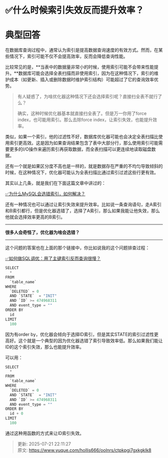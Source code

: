 # ✅什么时候索引失效反而提升效率？

# 典型回答


在数据库查询过程中，通常认为索引是提高数据查询速度的有效方式。然而，在某些情况下，索引可能不仅不会提高效率，反而会降低查询性能。



比较常见的是，**当表中的数据量非常小的时候，使用索引可能不会带来性能提升。**数据库可能会选择全表扫描而非使用索引，因为在这种情况下，索引的维护成本（如更新、插入或删除数据时维护索引结构）可能超过了它的查询效率优势。



> 有人疑惑了，为啥优化器这种情况下还会选择索引呢？直接扫全表不就行了么？
>
> 确实，这种时候优化器基本就直接扫全表了。但是万一你用了force index，也可能用索引。那么去除force index，让索引失效，也能提升效率。
>



类似，如果一个索引，他的过滤性不好，数据库优化器可能也会决定全表扫描比使用索引更高效。这是因为如果查询结果包含了表中大部分行，那么使用索引可能需要更多的I/O操作来遍历索引再获取数据，而全表扫描可以更连续地读取磁盘数据。



还有一个就是如果区分度不高也是一样的，就是数据存在严重的不均匀导致倾斜的时候，在这种情况下，优化器可能认为全表扫描比通过索引过滤这些行更有效。



其实以上几条，就是我们在下面这篇文章中讲过的：



[✅为什么MySQL会选错索引，如何解决？](https://www.yuque.com/hollis666/oolnrs/ghy5i20ie717exee)



还有一种情况也可以通过让索引失效来提升效率。比如说一条查询语句，走A索引和B索引都行，但是优化器选错了，选择了A索引，那么如果我能让他失效，那么他就会选择效率更高的B索引。

****

**很多人会奇怪了，优化器为啥会选错？**

****

这个问题的答案也在上面的那个链接中，你比如说我的这个问题排查过程：



[✅如何做SQL调优：用了主键索引反而查询很慢？](https://www.yuque.com/hollis666/oolnrs/lopuurburldnhvd4)





```java
SELECT
  *
FROM
  `table_name`
WHERE
  `DELETED` = 0
  AND `STATE`  = "INIT"
  AND `ID` >= 474968311
  AND event_type = ""
ORDER BY
  id
LIMIT
  100
```



因为有order by，优化器会倾向于选择ID索引，但是其实STATE的索引过滤性更高好。这个就是一个典型的因为优化器选错了索引导致效率低。那么如果我们能让ID的这个索引失效，那么也能提升效率。



可以用：





```java
SELECT
  *
FROM
  `table_name`
WHERE
  `DELETED` = 0
  AND `STATE`  = "INIT"
  AND `ID` >= 474968311
  AND event_type = ""
ORDER BY
  id + 0
LIMIT
  100
```



通过这种用函数的方式来让ID索引失效。



> 更新: 2025-07-21 22:11:27  
> 原文: <https://www.yuque.com/hollis666/oolnrs/ctpkpgi7gxkgklk8>